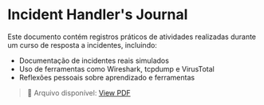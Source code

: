 # Incident Handler's Journal

Este documento contém registros práticos de atividades realizadas durante um curso de resposta a incidentes, incluindo:

- Documentação de incidentes reais simulados
- Uso de ferramentas como Wireshark, tcpdump e VirusTotal
- Reflexões pessoais sobre aprendizado e ferramentas

> 📄 Arquivo disponível: [View PDF](./incident-handlers-journal/incident-handlers-journal.pdf.pdf)

